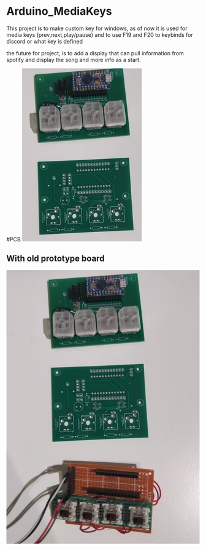# Arduino_MediaKeys
This project is to make custom key for windows, as of now it is used for media keys (prev,next,play/pause) and to use F19 and F20 to keybinds for discord or what key is defined

the future for project, is to add a display that can pull information from spotify and display the song and more info as a start. 

#PCB 
![](images/image1.jpg)
## With old prototype board
![](images/image2.jpg)
